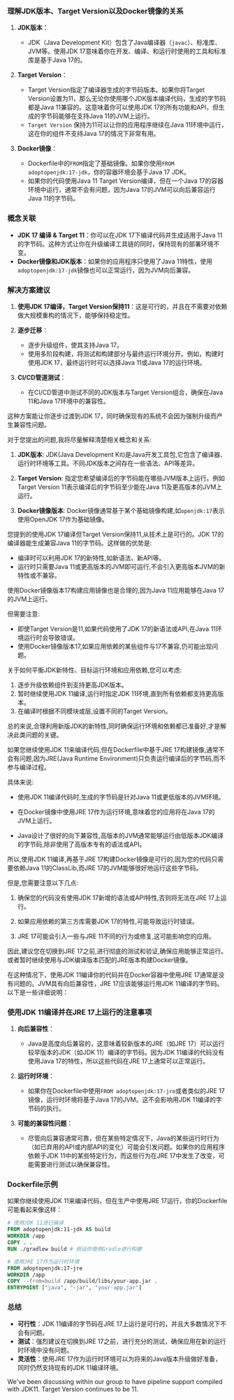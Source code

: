 ### 理解JDK版本、Target Version以及Docker镜像的关系

1. **JDK版本**：
   - JDK（Java Development Kit）包含了Java编译器（`javac`）、标准库、JVM等。使用JDK 17意味着你在开发、编译、和运行时使用的工具和标准库是基于Java 17的。

2. **Target Version**：
   - Target Version指定了编译器生成的字节码版本。如果你将Target Version设置为11，那么无论你使用哪个JDK版本编译代码，生成的字节码都是Java 11兼容的。这意味着你可以使用JDK 17的所有功能和API，但生成的字节码能够在支持Java 11的JVM上运行。
   - `Target Version` 保持为11可以让你的应用程序继续在Java 11环境中运行，这在你的组件不支持Java 17的情况下非常有用。

3. **Docker镜像**：
   - Dockerfile中的`FROM`指定了基础镜像。如果你使用`FROM adoptopenjdk:17-jdk`，你的容器环境会基于Java 17 JDK。
   - 如果你的代码使用Java 11 Target Version编译，但在一个Java 17的容器环境中运行，通常不会有问题，因为Java 17的JVM可以向后兼容运行Java 11的字节码。
  
### 概念关联
- **JDK 17 编译 & Target 11**：你可以在JDK 17下编译代码并生成适用于Java 11的字节码。这种方式让你在升级编译工具链的同时，保持现有的部署环境不变。
- **Docker镜像和JDK版本**：如果你的应用程序只使用了Java 11特性，使用`adoptopenjdk:17-jdk`镜像也可以正常运行，因为JVM向后兼容。

### 解决方案建议
1. **使用JDK 17编译，Target Version保持11**：这是可行的，并且在不需要对依赖做大规模重构的情况下，能够保持稳定性。
   
2. **逐步迁移**：
   - 逐步升级组件，使其支持Java 17。
   - 使用多阶段构建，将测试和构建部分与最终运行环境分开。例如，构建时使用JDK 17，最终运行时可以选择Java 11或Java 17的运行环境。

3. **CI/CD管道测试**：
   - 在CI/CD管道中测试不同的JDK版本与Target Version组合，确保在Java 11和Java 17环境中的兼容性。

这种方案能让你逐步过渡到JDK 17，同时确保现有的系统不会因为强制升级而产生兼容性问题。

对于您提出的问题,我将尽量解释清楚相关概念和关系:

1. **JDK版本**: JDK(Java Development Kit)是Java开发工具包,它包含了编译器、运行时环境等工具。不同JDK版本之间存在一些语法、API等差异。

2. **Target Version**: 指定您希望编译后的字节码能在哪些JVM版本上运行。例如Target Version 11表示编译后的字节码至少能在Java 11及更高版本的JVM上运行。

3. **Docker镜像版本**: Docker镜像通常基于某个基础镜像构建,如`openjdk:17`表示使用OpenJDK 17作为基础镜像。

您提到的使用JDK 17编译但Target Version保持11,从技术上是可行的。JDK 17的编译器能生成兼容Java 11的字节码。这样做的优势是:

- 编译时可以利用JDK 17的新特性,如新语法、新API等。
- 运行时只需要Java 11或更高版本的JVM即可运行,不会引入更高版本JVM的新特性或不兼容。

使用Docker镜像版本17构建应用镜像也是合理的,因为Java 11应用能够在Java 17的JVM上运行。

但需要注意:

- 即使Target Version是11,如果代码使用了JDK 17的新语法或API,在Java 11环境运行时会导致错误。
- 使用Docker镜像版本17,如果应用依赖的某些组件与17不兼容,仍可能出现问题。

关于如何平衡JDK新特性、目标运行环境和应用依赖,您可以考虑:

1. 逐步升级依赖组件到支持更高JDK版本。
2. 暂时继续使用JDK 11编译,运行时指定JDK 11环境,直到所有依赖都支持更高版本。
3. 在编译时根据不同模块或层,设置不同的Target Version。

总的来说,合理利用新版JDK的新特性,同时确保运行环境和依赖都已准备好,才是解决此类问题的关键。



如果您继续使用JDK 11来编译代码,但在Dockerfile中基于JRE 17构建镜像,通常不会有问题,因为JRE(Java Runtime Environment)只负责运行编译后的字节码,而不参与编译过程。

具体来说:

- 使用JDK 11编译代码时,生成的字节码是针对Java 11或更低版本的JVM环境。

- 在Docker镜像中使用JRE 17作为运行环境,意味着您的应用将在Java 17的JVM上运行。

- Java设计了很好的向下兼容性,高版本的JVM通常能够运行由低版本JDK编译的字节码,除非使用了高版本专有的语法或API。

所以,使用JDK 11编译,再基于JRE 17构建Docker镜像是可行的,因为您的代码只需要依赖Java 11的ClassLib,而JRE 17的JVM能够很好地运行这些字节码。

但是,您需要注意以下几点:

1. 确保您的代码没有使用JDK 17新增的语法或API特性,否则将无法在JRE 17上运行。

2. 如果应用依赖的第三方库需要JDK 17的特性,可能导致运行时错误。

3. JRE 17可能会引入一些与JRE 11不同的行为或修复,这可能影响您的应用。

因此,建议您在切换到JRE 17之前,进行彻底的测试和验证,确保应用能够正常运行。或者暂时继续使用与JDK编译版本匹配的JRE版本构建Docker镜像。



在这种情况下，使用JDK 11编译你的代码并在Docker容器中使用JRE 17通常是没有问题的。JVM具有向后兼容性，JRE 17应该能够运行用JDK 11编译的字节码。以下是一些详细说明：

### 使用JDK 11编译并在JRE 17上运行的注意事项

1. **向后兼容性**：
   - Java是高度向后兼容的，这意味着较新版本的JRE（如JRE 17）可以运行较早版本的JDK（如JDK 11）编译的字节码。因为JDK 11编译的代码没有使用Java 17的特性，所以这些代码在JRE 17上通常可以正常运行。

2. **运行时环境**：
   - 如果你在Dockerfile中使用`FROM adoptopenjdk:17-jre`或者类似的JRE 17镜像，运行时环境将基于Java 17的JVM。这不会影响用JDK 11编译的字节码的执行。

3. **可能的兼容性问题**：
   - 尽管向后兼容通常可靠，但在某些特定情况下，Java的某些运行时行为（如已弃用的API或内部API的变化）可能会引发问题。如果你的应用程序依赖于JDK 11中的某些特定行为，而这些行为在JRE 17中发生了改变，可能需要进行测试以确保兼容性。

### Dockerfile示例

如果你继续使用JDK 11来编译代码，但在生产中使用JRE 17运行，你的Dockerfile可能看起来像这样：

```Dockerfile
# 使用JDK 11进行编译
FROM adoptopenjdk:11-jdk AS build
WORKDIR /app
COPY . .
RUN ./gradlew build # 假设你使用Gradle进行构建

# 使用JRE 17作为运行时环境
FROM adoptopenjdk:17-jre
WORKDIR /app
COPY --from=build /app/build/libs/your-app.jar .
ENTRYPOINT ["java", "-jar", "your-app.jar"]
```

### 总结

- **可行性**：JDK 11编译的字节码在JRE 17上运行是可行的，并且大多数情况下不会有问题。
- **测试**：强烈建议在切换到JRE 17之前，进行充分的测试，确保应用在新的运行时环境中没有问题。
- **灵活性**：使用JRE 17作为运行时环境可以为将来的Java版本升级做好准备，同时仍然支持现有的JDK 11编译环境。


We've been discussing within our group to have pipeline support compiled with JDK11. Target Version continues to be 11.
